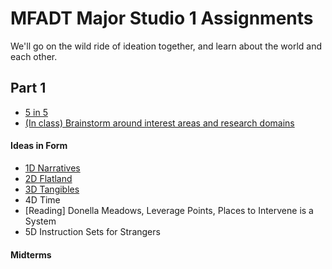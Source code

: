 # MFADT Major Studio 1 Assignments

We'll go on the wild ride of ideation together, and learn about the world and each other.

## Part 1
* [5 in 5](five-in-five.md)
* [(In class) Brainstorm around interest areas and research domains](brainstorm-domains.md)
#### Ideas in Form
* [1D Narratives](https://github.com/iristy318/mfadt-majorstudio-1/blob/master/Assignments/1D/1D%20Profile.md)
* [2D Flatland](https://github.com/iristy318/mfadt-majorstudio-1/blob/master/Assignments/2D-3D/2D-3D%20statement.md)
* [3D Tangibles](https://github.com/iristy318/mfadt-majorstudio-1/blob/master/Assignments/2D-3D/2D-3D%20statement.md)
* 4D Time
* [Reading] Donella Meadows, Leverage Points, Places to Intervene is a System
* 5D Instruction Sets for Strangers
#### Midterms

